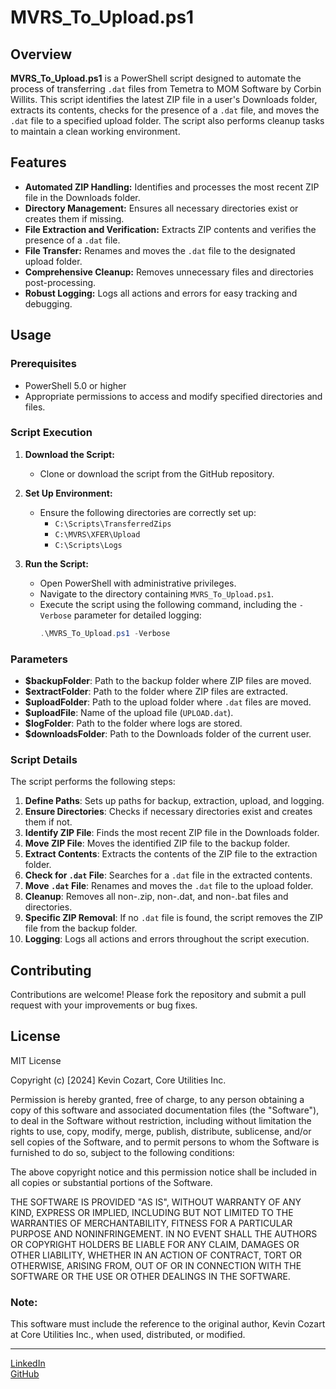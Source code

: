 # MVRS_To_Upload.ps1

## Overview

**MVRS_To_Upload.ps1** is a PowerShell script designed to automate the process of transferring `.dat` files from Temetra to MOM Software by Corbin Willits. This script identifies the latest ZIP file in a user's Downloads folder, extracts its contents, checks for the presence of a `.dat` file, and moves the `.dat` file to a specified upload folder. The script also performs cleanup tasks to maintain a clean working environment.

## Features

- **Automated ZIP Handling:** Identifies and processes the most recent ZIP file in the Downloads folder.
- **Directory Management:** Ensures all necessary directories exist or creates them if missing.
- **File Extraction and Verification:** Extracts ZIP contents and verifies the presence of a `.dat` file.
- **File Transfer:** Renames and moves the `.dat` file to the designated upload folder.
- **Comprehensive Cleanup:** Removes unnecessary files and directories post-processing.
- **Robust Logging:** Logs all actions and errors for easy tracking and debugging.

## Usage

### Prerequisites

- PowerShell 5.0 or higher
- Appropriate permissions to access and modify specified directories and files.

### Script Execution

1. **Download the Script:**
   - Clone or download the script from the GitHub repository.

2. **Set Up Environment:**
   - Ensure the following directories are correctly set up:
     - `C:\Scripts\TransferredZips`
     - `C:\MVRS\XFER\Upload`
     - `C:\Scripts\Logs`

3. **Run the Script:**
   - Open PowerShell with administrative privileges.
   - Navigate to the directory containing `MVRS_To_Upload.ps1`.
   - Execute the script using the following command, including the `-Verbose` parameter for detailed logging:
     ```powershell
     .\MVRS_To_Upload.ps1 -Verbose
     ```

### Parameters

- **$backupFolder**: Path to the backup folder where ZIP files are moved.
- **$extractFolder**: Path to the folder where ZIP files are extracted.
- **$uploadFolder**: Path to the upload folder where `.dat` files are moved.
- **$uploadFile**: Name of the upload file (`UPLOAD.dat`).
- **$logFolder**: Path to the folder where logs are stored.
- **$downloadsFolder**: Path to the Downloads folder of the current user.

### Script Details

The script performs the following steps:

1. **Define Paths**: Sets up paths for backup, extraction, upload, and logging.
2. **Ensure Directories**: Checks if necessary directories exist and creates them if not.
3. **Identify ZIP File**: Finds the most recent ZIP file in the Downloads folder.
4. **Move ZIP File**: Moves the identified ZIP file to the backup folder.
5. **Extract Contents**: Extracts the contents of the ZIP file to the extraction folder.
6. **Check for `.dat` File**: Searches for a `.dat` file in the extracted contents.
7. **Move `.dat` File**: Renames and moves the `.dat` file to the upload folder.
8. **Cleanup**: Removes all non-.zip, non-.dat, and non-.bat files and directories.
9. **Specific ZIP Removal**: If no `.dat` file is found, the script removes the ZIP file from the backup folder.
10. **Logging**: Logs all actions and errors throughout the script execution.

## Contributing

Contributions are welcome! Please fork the repository and submit a pull request with your improvements or bug fixes.

## License

MIT License

Copyright (c) [2024] Kevin Cozart, Core Utilities Inc. 

Permission is hereby granted, free of charge, to any person obtaining a copy of this software and associated documentation files (the "Software"), to deal in the Software without restriction, including without limitation the rights to use, copy, modify, merge, publish, distribute, sublicense, and/or sell copies of the Software, and to permit persons to whom the Software is furnished to do so, subject to the following conditions:

The above copyright notice and this permission notice shall be included in all copies or substantial portions of the Software.

THE SOFTWARE IS PROVIDED "AS IS", WITHOUT WARRANTY OF ANY KIND, EXPRESS OR IMPLIED, INCLUDING BUT NOT LIMITED TO THE WARRANTIES OF MERCHANTABILITY, FITNESS FOR A PARTICULAR PURPOSE AND NONINFRINGEMENT. IN NO EVENT SHALL THE AUTHORS OR COPYRIGHT HOLDERS BE LIABLE FOR ANY CLAIM, DAMAGES OR OTHER LIABILITY, WHETHER IN AN ACTION OF CONTRACT, TORT OR OTHERWISE, ARISING FROM, OUT OF OR IN CONNECTION WITH THE SOFTWARE OR THE USE OR OTHER DEALINGS IN THE SOFTWARE.

### Note:
This software must include the reference to the original author, Kevin Cozart at Core Utilities Inc., when used, distributed, or modified.

---
[LinkedIn](https://www.linkedin.com/in/Cozartkevin)  
[GitHub](https://www.github.com/CozartKevin)

